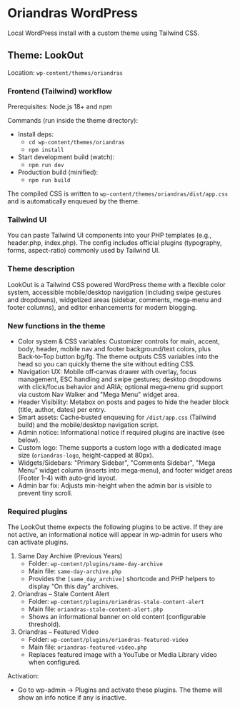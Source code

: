 # Oriandras WordPress

Local WordPress install with a custom theme using Tailwind CSS.

## Theme: LookOut

Location: `wp-content/themes/oriandras`

### Frontend (Tailwind) workflow

Prerequisites: Node.js 18+ and npm

Commands (run inside the theme directory):

- Install deps:
  - `cd wp-content/themes/oriandras`
  - `npm install`
- Start development build (watch):
  - `npm run dev`
- Production build (minified):
  - `npm run build`

The compiled CSS is written to `wp-content/themes/oriandras/dist/app.css` and is automatically enqueued by the theme.

### Tailwind UI
You can paste Tailwind UI components into your PHP templates (e.g., header.php, index.php). The config includes official plugins (typography, forms, aspect-ratio) commonly used by Tailwind UI.


### Theme description
LookOut is a Tailwind CSS powered WordPress theme with a flexible color system, accessible mobile/desktop navigation (including swipe gestures and dropdowns), widgetized areas (sidebar, comments, mega‑menu and footer columns), and editor enhancements for modern blogging.

### New functions in the theme
- Color system & CSS variables: Customizer controls for main, accent, body, header, mobile nav and footer background/text colors, plus Back‑to‑Top button bg/fg. The theme outputs CSS variables into the head so you can quickly theme the site without editing CSS.
- Navigation UX: Mobile off‑canvas drawer with overlay, focus management, ESC handling and swipe gestures; desktop dropdowns with click/focus behavior and ARIA; optional mega‑menu grid support via custom Nav Walker and "Mega Menu" widget area.
- Header Visibility: Metabox on posts and pages to hide the header block (title, author, dates) per entry.
- Smart assets: Cache‑busted enqueuing for `/dist/app.css` (Tailwind build) and the mobile/desktop navigation script.
- Admin notice: Informational notice if required plugins are inactive (see below).
- Custom logo: Theme supports a custom logo with a dedicated image size (`oriandras-logo`, height-capped at 80px).
- Widgets/Sidebars: "Primary Sidebar", "Comments Sidebar", "Mega Menu" widget column (inserts into mega‑menu), and footer widget areas (Footer 1–4) with auto‑grid layout.
- Admin bar fix: Adjusts min-height when the admin bar is visible to prevent tiny scroll.

### Required plugins
The LookOut theme expects the following plugins to be active. If they are not active, an informational notice will appear in wp-admin for users who can activate plugins.

1. Same Day Archive (Previous Years)
   - Folder: `wp-content/plugins/same-day-archive`
   - Main file: `same-day-archive.php`
   - Provides the `[same_day_archive]` shortcode and PHP helpers to display “On this day” archives.
2. Oriandras – Stale Content Alert
   - Folder: `wp-content/plugins/oriandras-stale-content-alert`
   - Main file: `oriandras-stale-content-alert.php`
   - Shows an informational banner on old content (configurable threshold).
3. Oriandras – Featured Video
   - Folder: `wp-content/plugins/oriandras-featured-video`
   - Main file: `oriandras-featured-video.php`
   - Replaces featured image with a YouTube or Media Library video when configured.

Activation:
- Go to wp-admin → Plugins and activate these plugins. The theme will show an info notice if any is inactive.

